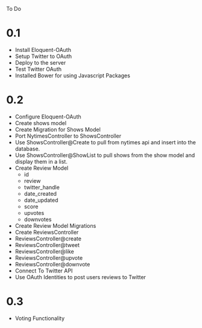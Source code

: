 To Do

# 0.1

- Install Eloquent-OAuth
- Setup Twitter to OAuth
- Deploy to the server
- Test Twitter OAuth
- Installed Bower for using Javascript Packages

# 0.2

- Configure Eloquent-OAuth
- Create shows model
- Create Migration for Shows Model
- Port NytimesController to ShowsController
- Use ShowsController@Create to pull from nytimes api and insert into the database.
- Use ShowsController@ShowList to pull shows from the show model and display them in a list.
- Create Review Model
    + id
    + review
    + twitter_handle
    + date_created
    + date_updated
    + score
    + upvotes
    + downvotes
- Create Review Model Migrations
- Create ReviewsController
- ReviewsController@create
- ReviewsController@tweet
- ReviewsController@like
- ReviewsController@upvote
- ReviewsController@downvote
- Connect To Twitter API
- Use OAuth Identities to post users reviews to Twitter

# 0.3

- Voting Functionality
